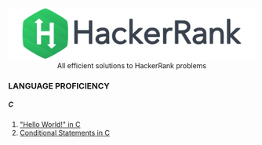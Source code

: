 <p align="center">
    <a href="https://www.hackerrank.com/dhayalramk" target="_blank">
        <img src="logo.svg"/>
    </a>
    <br>All efficient solutions to HackerRank problems
</p>

### LANGUAGE PROFICIENCY

##### C
1. ["Hello World!" in C](LanguageProficiency/C/HelloWorld/index.md)
2. [Conditional Statements in C](LanguageProficiency/C/ConditionalStatementsInC/)